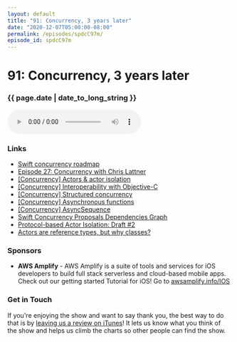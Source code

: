 ```yaml
---
layout: default
title: "91: Concurrency, 3 years later"
date: "2020-12-07T05:00:00-08:00"
permalink: /episodes/spdcC97m/
episode_id: spdcC97m
---
```


# 91: Concurrency, 3 years later

### {{ page.date | date_to_long_string }}

<audio controls><source src="/audio/spdcC97m.mp3" type="audio/mpeg"></audio>
<br/>
<h3>Links</h3><ul><li><a href="https://forums.swift.org/t/swift-concurrency-roadmap/41611">Swift concurrency roadmap</a></li><li><a href="https://swiftunwrapped.github.io/episodes/409cbdc5/">Episode 27: Concurrency with Chris Lattner</a></li><li><a href="https://forums.swift.org/t/concurrency-actors-actor-isolation/41613">[Concurrency] Actors & actor isolation</a></li><li><a href="https://forums.swift.org/t/concurrency-interoperability-with-objective-c/41616">[Concurrency] Interoperability with Objective-C</a></li><li><a href="https://forums.swift.org/t/concurrency-structured-concurrency/41622">[Concurrency] Structured concurrency</a></li><li><a href="https://forums.swift.org/t/concurrency-asynchronous-functions/41619">[Concurrency] Asynchronous functions</a></li><li><a href="https://forums.swift.org/t/concurrency-asyncsequence/42417">[Concurrency] AsyncSequence</a></li><li><a href="https://gist.github.com/DougGregor/444575ac67cbd25bfc4b1d4fd241ae93">Swift Concurrency Proposals Dependencies Graph</a></li><li><a href="https://docs.google.com/document/d/1BEO6QwzcYCUhaGyA-WRoM_phRa7O7mGPNIMdSV4StEE">Protocol-based Actor Isolation: Draft #2</a></li><li><a href="https://forums.swift.org/t/actors-are-reference-types-but-why-classes/42281">Actors are reference types, but why classes?</a></li></ul><h3>Sponsors</h3><ul><li><strong>AWS Amplify</strong> - AWS Amplify is a suite of tools and services for iOS developers to build full stack serverless and cloud-based mobile apps. Check out our getting started Tutorial for iOS! Go to <a href="https://aws.amazon.com/getting-started/hands-on/build-ios-app-amplify/">awsamplify.info/IOS</a></li></ul><h3>Get in Touch</h3><p>If you're enjoying the show and want to say thank you, the best way to do that is by <a href="https://itunes.apple.com/us/podcast/swift-unwrapped/id1209817203?mt=2">leaving us a review on iTunes</a>! It lets us know what you think of the show and helps us climb the charts so other people can find the show.</p>

